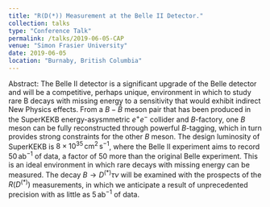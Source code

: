 ```yaml
---
title: "R(D(*)) Measurement at the Belle II Detector."
collection: talks
type: "Conference Talk"
permalink: /talks/2019-06-05-CAP
venue: "Simon Frasier University"
date: 2019-06-05
location: "Burnaby, British Columbia"
---
```


Abstract:
The Belle II detector is a significant upgrade of the Belle detector and will be a competitive, perhaps unique, environment in which to study rare B decays with missing energy to a sensitivity that would exhibit indirect New Physics effects. From a $B-\bar{B}$ meson pair that has been produced in the SuperKEKB energy-asysmmetric $e^+e^-$ collider and $B$-factory, one $B$ meson can be fully reconstructed through powerful $B$-tagging, which in turn provides strong constraints for the other $B$ meson. The design luminosity of SuperKEKB is $8\times10^{35}\,\mbox{cm}^2\,\mbox{s}^{-1}$, where the Belle II experiment aims to record $50\,\mbox{ab}^{-1}$ of data, a factor of 50 more than the original Belle experiment. This is an ideal environment in which rare decays with missing energy can be measured. The decay $B\rightarrow D^{(*)}\tau \nu$ will be examined with the prospects of the $R(D^{(*)})$ measurements, in which we anticipate a result of unprecedented precision with as little as $5\,\mbox{ab}^{-1}$ of data.